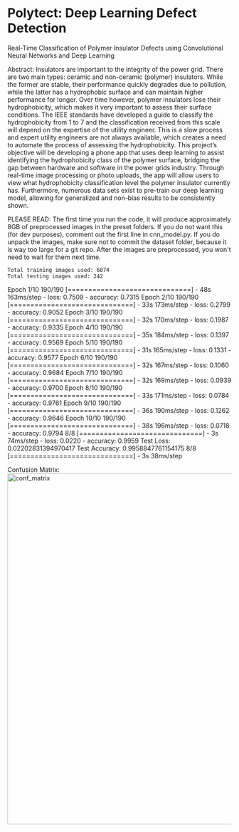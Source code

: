 # Polytect: Deep Learning Defect Detection
Real-Time Classification of Polymer Insulator Defects using Convolutional Neural Networks and Deep Learning

Abstract:
Insulators are important to the integrity of the power grid. There are two main types: ceramic and non-ceramic (polymer) insulators. While the former are stable, their performance quickly degrades due to pollution, while the latter has a hydrophobic surface and can maintain higher performance for longer. Over time however, polymer insulators lose their hydrophobicity, which makes it very important to assess their surface conditions. The IEEE standards have developed a guide to classify the hydrophobicity from 1 to 7 and the classification received from this scale will depend on the expertise of the utility engineer. This is a slow process and expert utility engineers are not always available, which creates a need to automate the process of assessing the hydrophobicity. This project’s objective will be developing a phone app that uses deep learning to assist identifying the hydrophobicity class of the polymer surface, bridging the gap between hardware and software in the power grids industry. Through real-time image processing or photo uploads, the app will allow users to view what hydrophobicity classification level the polymer insulator currently has. Furthermore, numerous data sets exist to pre-train our deep learning model, allowing for generalized and non-bias results to be consistently shown.

PLEASE READ:
    The first time you run the code, it will produce approximately 8GB of preprocessed images in the preset folders.
    If you do not want this (for dev purposes), comment out the first line in cnn_model.py.
    If you do unpack the images, make sure not to commit the dataset folder, because it is way too large for a git repo.
    After the images are preprocessed, you won't need to wait for them next time.

    Total training images used: 6074
    Total testing images used: 242
Epoch 1/10
190/190 [==============================] - 48s 163ms/step - loss: 0.7509 - accuracy: 0.7315
Epoch 2/10
190/190 [==============================] - 33s 173ms/step - loss: 0.2799 - accuracy: 0.9052
Epoch 3/10
190/190 [==============================] - 32s 170ms/step - loss: 0.1987 - accuracy: 0.9335
Epoch 4/10
190/190 [==============================] - 35s 184ms/step - loss: 0.1397 - accuracy: 0.9569
Epoch 5/10
190/190 [==============================] - 31s 165ms/step - loss: 0.1331 - accuracy: 0.9577
Epoch 6/10
190/190 [==============================] - 32s 167ms/step - loss: 0.1060 - accuracy: 0.9684
Epoch 7/10
190/190 [==============================] - 32s 169ms/step - loss: 0.0939 - accuracy: 0.9700
Epoch 8/10
190/190 [==============================] - 33s 171ms/step - loss: 0.0784 - accuracy: 0.9761
Epoch 9/10
190/190 [==============================] - 36s 190ms/step - loss: 0.1262 - accuracy: 0.9646
Epoch 10/10
190/190 [==============================] - 38s 196ms/step - loss: 0.0718 - accuracy: 0.9794
8/8 [==============================] - 3s 74ms/step - loss: 0.0220 - accuracy: 0.9959
Test Loss: 0.02202831394970417
Test Accuracy: 0.9958847761154175
8/8 [==============================] - 3s 38ms/step

Confusion Matrix:
<img width="789" alt="conf_matrix" src="https://github.com/DanielT504/deep-learning-defect-detection/assets/62156098/641edcf6-410e-4857-99da-f447fc7d5e40">

